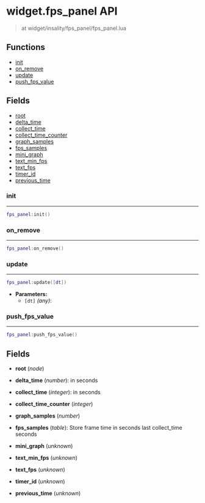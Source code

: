 # widget.fps_panel API

> at widget/insality/fps_panel/fps_panel.lua

## Functions

- [init](#init)
- [on_remove](#on_remove)
- [update](#update)
- [push_fps_value](#push_fps_value)

## Fields

- [root](#root)
- [delta_time](#delta_time)
- [collect_time](#collect_time)
- [collect_time_counter](#collect_time_counter)
- [graph_samples](#graph_samples)
- [fps_samples](#fps_samples)
- [mini_graph](#mini_graph)
- [text_min_fps](#text_min_fps)
- [text_fps](#text_fps)
- [timer_id](#timer_id)
- [previous_time](#previous_time)



### init

---
```lua
fps_panel:init()
```

### on_remove

---
```lua
fps_panel:on_remove()
```

### update

---
```lua
fps_panel:update([dt])
```

- **Parameters:**
	- `[dt]` *(any)*:

### push_fps_value

---
```lua
fps_panel:push_fps_value()
```


## Fields
<a name="root"></a>
- **root** (_node_)

<a name="delta_time"></a>
- **delta_time** (_number_):  in seconds

<a name="collect_time"></a>
- **collect_time** (_integer_):  in seconds

<a name="collect_time_counter"></a>
- **collect_time_counter** (_integer_)

<a name="graph_samples"></a>
- **graph_samples** (_number_)

<a name="fps_samples"></a>
- **fps_samples** (_table_):  Store frame time in seconds last collect_time seconds

<a name="mini_graph"></a>
- **mini_graph** (_unknown_)

<a name="text_min_fps"></a>
- **text_min_fps** (_unknown_)

<a name="text_fps"></a>
- **text_fps** (_unknown_)

<a name="timer_id"></a>
- **timer_id** (_unknown_)

<a name="previous_time"></a>
- **previous_time** (_unknown_)


